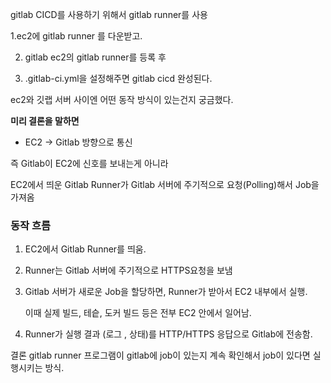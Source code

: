 gitlab CICD를 사용하기 위해서 gitlab runner를 사용

1.ec2에 gitlab runner 를 다운받고.

2. gitlab ec2의 gitlab runner를 등록 후

3. .gitlab-ci.yml을 설정해주면 gitlab cicd 완성된다.





ec2와 깃랩 서버 사이엔 어떤 동작 방식이 있는건지 궁금했다.



**미리 결론을 말하면**

- EC2 -> Gitlab 방향으로 통신



즉 Gitlab이 EC2에 신호를 보내는게 아니라

EC2에서 띄운 Gitlab Runner가 Gitlab 서버에 주기적으로 요청(Polling)해서 Job을 가져옴



### 동작 흐름
1. EC2에서 Gitlab Runner를 띄움.

2. Runner는 Gitlab 서버에 주기적으로 HTTPS요청을 보냄

3. Gitlab 서버가 새로운 Job을 할당하면, Runner가 받아서 EC2 내부에서 실행.

   이때 실제 빌드, 테슽, 도커 빌드 등은 전부 EC2 안에서 일어남.

4. Runner가 실행 결과 (로그 , 상태)를 HTTP/HTTPS 응답으로 Gitlab에 전송함.





결론
gitlab runner 프로그램이 gitlab에 job이 있는지 계속 확인해서 job이 있다면 실행시키는 방식.

 